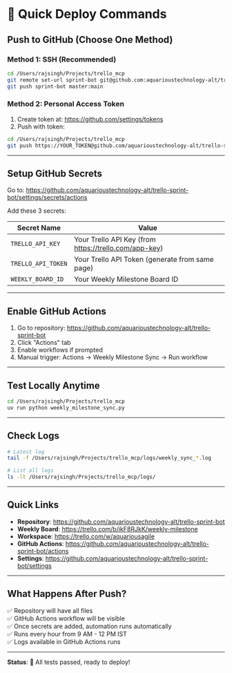 # 🚀 Quick Deploy Commands

## Push to GitHub (Choose One Method)

### Method 1: SSH (Recommended)

```bash
cd /Users/rajsingh/Projects/trello_mcp
git remote set-url sprint-bot git@github.com:aquarioustechnology-alt/trello-sprint-bot.git
git push sprint-bot master:main
```

### Method 2: Personal Access Token

1. Create token at: https://github.com/settings/tokens
2. Push with token:

```bash
cd /Users/rajsingh/Projects/trello_mcp
git push https://YOUR_TOKEN@github.com/aquarioustechnology-alt/trello-sprint-bot.git master:main
```

---

## Setup GitHub Secrets

Go to: https://github.com/aquarioustechnology-alt/trello-sprint-bot/settings/secrets/actions

Add these 3 secrets:

| Secret Name | Value |
|-------------|-------|
| `TRELLO_API_KEY` | Your Trello API Key (from https://trello.com/app-key) |
| `TRELLO_API_TOKEN` | Your Trello API Token (generate from same page) |
| `WEEKLY_BOARD_ID` | Your Weekly Milestone Board ID |

---

## Enable GitHub Actions

1. Go to repository: https://github.com/aquarioustechnology-alt/trello-sprint-bot
2. Click "Actions" tab
3. Enable workflows if prompted
4. Manual trigger: Actions → Weekly Milestone Sync → Run workflow

---

## Test Locally Anytime

```bash
cd /Users/rajsingh/Projects/trello_mcp
uv run python weekly_milestone_sync.py
```

---

## Check Logs

```bash
# Latest log
tail -f /Users/rajsingh/Projects/trello_mcp/logs/weekly_sync_*.log

# List all logs
ls -lt /Users/rajsingh/Projects/trello_mcp/logs/
```

---

## Quick Links

- **Repository**: https://github.com/aquarioustechnology-alt/trello-sprint-bot
- **Weekly Board**: https://trello.com/b/ikF8RJkK/weekly-milestone
- **Workspace**: https://trello.com/w/aquariousagile
- **GitHub Actions**: https://github.com/aquarioustechnology-alt/trello-sprint-bot/actions
- **Settings**: https://github.com/aquarioustechnology-alt/trello-sprint-bot/settings

---

## What Happens After Push?

✅ Repository will have all files  
✅ GitHub Actions workflow will be visible  
✅ Once secrets are added, automation runs automatically  
✅ Runs every hour from 9 AM - 12 PM IST  
✅ Logs available in GitHub Actions runs  

---

**Status**: 🎊 All tests passed, ready to deploy!

